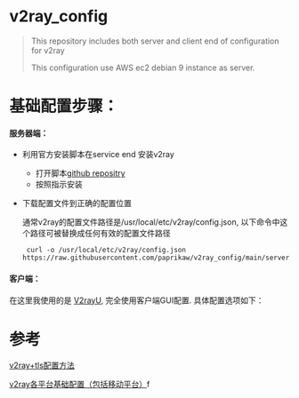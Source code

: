 # v2ray_config

> This repository includes both server and client end of configuration for v2ray
> 
> This configuration use AWS ec2 debian 9 instance as server.
# 基础配置步骤：

#### 服务器端：
* 利用官方安装脚本在service end 安装v2ray
  * 打开脚本[github repositry](https://github.com/v2fly/fhs-install-v2ray)
  * 按照指示安装
* 下载配置文件到正确的配置位置
    
    通常v2ray的配置文件路径是/usr/local/etc/v2ray/config.json, 以下命令中这个路径可被替换成任何有效的配置文件路径

    ```
     curl -o /usr/local/etc/v2ray/config.json https://raw.githubusercontent.com/paprikaw/v2ray_config/main/server_end/config.json 
     ```
    
#### 客户端：
在这里我使用的是 [V2rayU](https://github.com/yanue/V2rayU/releases), 完全使用客户端GUI配置. 具体配置选项如下：


# 参考
[v2ray+tls配置方法](https://github.com/bannedbook/fanqiang/blob/master/v2ss/%E8%87%AA%E5%BB%BAV2Ray%2BTLS%E7%BF%BB%E5%A2%99%E9%85%8D%E7%BD%AE%E6%96%B9%E6%B3%95.md)

[v2ray各平台基础配置（包括移动平台）](https://book.v2rayx.org/index.html)f

